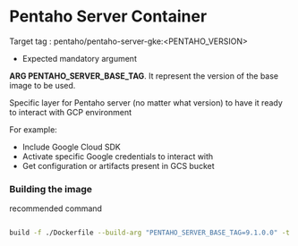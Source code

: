 # Pentaho Server Container

Target tag : pentaho/pentaho-server-gke:<PENTAHO_VERSION>

* Expected mandatory argument

**ARG PENTAHO_SERVER_BASE_TAG**. It represent the version of the base image to be used.

Specific layer for Pentaho server (no matter what version) to have it ready to interact with GCP environment

For example: 
- Include Google Cloud SDK
- Activate specific Google credentials to interact with
- Get configuration or artifacts present in GCS bucket

### Building the image
recommended command 

```bash

build -f ./Dockerfile --build-arg "PENTAHO_SERVER_BASE_TAG=9.1.0.0" -t pentaho/pentaho-server-gke:9.1.0.0 .

```



